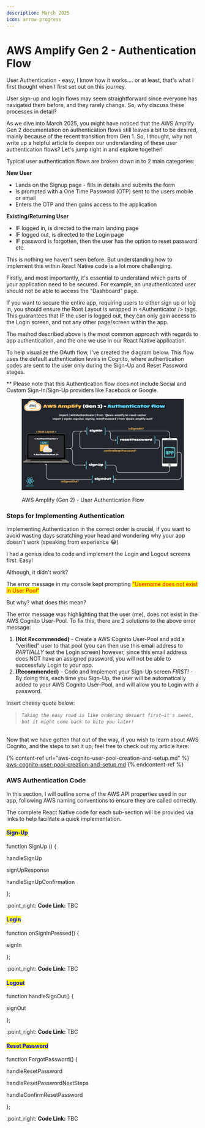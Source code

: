 ```yaml
---
description: March 2025
icon: arrow-progress
---
```


# AWS Amplify Gen 2 - Authentication Flow

User Authentication - easy, I know how it works.... or at least, that's what I first thought when I first set out on this journey.

User sign-up and login flows may seem straightforward since everyone has navigated them before, and they rarely change. So, why discuss these processes in detail?

As we dive into March 2025, you might have noticed that the AWS Amplify Gen 2 documentation on authentication flows still leaves a bit to be desired, mainly because of the recent transition from Gen 1. So, I thought, why not write up a helpful article to deepen our understanding of these user authentication flows? Let's jump right in and explore together!

Typical user authentication flows are broken down in to 2 main categories:

**New User**

* Lands on the Signup page - fills in details and submits the form
* Is prompted with a One Time Password (OTP) sent to the users mobile or email
* Enters the OTP and then gains access to the application

**Existing/Returning User**

* IF logged in, is directed to the main landing page
* IF logged out, is directed to the Login page
* IF password is forgotten, then the user has the option to reset password etc.

This is nothing we haven't seen before. But understanding how to implement this within React Native code is a lot more challenging.

Firstly, and most importantly, it's essential to understand which parts of your application need to be secured. For example, an unauthenticated user should not be able to access the "Dashboard" page.

If you want to secure the entire app, requiring users to either sign up or log in, you should ensure the Root Layout is wrapped in \<Authenticator /> tags. This guarantees that IF the user is logged out, they can only gain access to the Login screen, and not any other page/screen within the app.

The method described above is the most common approach with regards to app authentication, and the one we use in our React Native application.

To help visualize the OAuth flow, I’ve created the diagram below. This flow uses the default authentication levels in Cognito, where authentication codes are sent to the user only during the Sign-Up and Reset Password stages.

\*\* Please note that this Authentication flow does not include Social and Custom Sign-In/Sign-Up providers like Facebook or Google.

<figure><img src="../.gitbook/assets/AWS (2).png" alt=""><figcaption><p>AWS Amplify (Gen 2) - User Authentication Flow</p></figcaption></figure>

### Steps for Implementing Authentication

Implementing Authentication in the correct order is crucial, if you want to avoid wasting days scratching your head and wondering why your app doesn't work (speaking from experience :joy:)

I had a genius idea to code and implement the Login and Logout screens first. Easy!

Although, it didn't work?&#x20;

The error message in my console kept prompting <mark style="color:red;">"Username does not exist in User Pool"</mark>

But why? what does this mean?

The error message was highlighting that the user (me), does not exist in the AWS Cognito User-Pool. To fix this, there are 2 solutions to the above error message:

1. **(Not Recommended)** - Create a AWS Cognito User-Pool and add a "verified" user to that pool (you can then use this email address to _PARTIALLY_ test the Login screen) however, since this email address does NOT have an assigned password, you will not be able to successfuly Login to your app.
2. **(Recommended)** - Code and Implement your Sign-Up screen _FIRST!_ - By doing this, each time you Sign-Up, the user will be automatically added to your AWS Cognito User-Pool, and will allow you to Login with a password.

Insert cheesy quote below:

> _`Taking the easy road is like ordering dessert first—it's sweet, but it might come back to bite you later!`_

\
Now that we have gotten that out of the way, if you wish to learn about AWS Cognito, and the steps to set it up, feel free to check out my article here:&#x20;

{% content-ref url="aws-cognito-user-pool-creation-and-setup.md" %}
[aws-cognito-user-pool-creation-and-setup.md](aws-cognito-user-pool-creation-and-setup.md)
{% endcontent-ref %}



### AWS Authentication Code

In this section, I will outline some of the AWS API properties used in our app, following AWS naming conventions to ensure they are called correctly.&#x20;

The complete React Native code for each sub-section will be provided via links to help facilitate a quick implementation.

#### <mark style="color:blue;">Sign-Up</mark>

function SignUp ()  {

&#x20;    handleSignUp

&#x20;         signUpResponse

&#x20;    handleSignUpConfirmation

};

:point\_right: **Code Link:** TBC

#### <mark style="color:blue;">Login</mark>

function onSignInPressed()  {

&#x20;    signIn&#x20;

};

:point\_right: **Code Link:** TBC

#### <mark style="color:blue;">Logout</mark>

function handleSignOut()  {

&#x20;    signOut

};

:point\_right: **Code Link:** TBC

#### <mark style="color:blue;">Reset Password</mark>

function ForgotPassword()  {

&#x20;    handleResetPassword

&#x20;         handleResetPasswordNextSteps

&#x20;    handleConfirmResetPassword

};

:point\_right: **Code Link:** TBC
